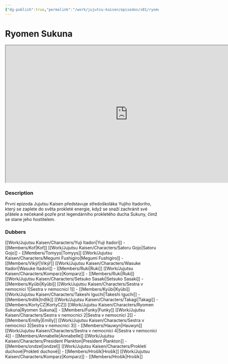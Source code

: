 ```yaml
---
{"dg-publish":true,"permalink":"/work/jujutsu-kaisen/episodes/s01/ryomen-sukuna/"}
---
```


<!-- Name -->
# Ryomen Sukuna

<!-- Video -->
<iframe id="episode" src="https://drive.google.com/file/d/1mSr6bFg9VYr4R_SFZZV2gwd9bGFPmVjF/preview" width="800" height="450" allow="autoplay"></iframe>

### Description
První epizoda Jujutsu Kaisen představuje středoškoláka Yujiho Itadoriho, který se zaplete do světa prokleté energie, když se snaží zachránit své přátele a nečekaně pozře prst legendárního prokletého ducha Sukuny, čímž se stane jeho hostitelem.


### Dubbers

[[Work/Jujutsu Kaisen/Characters/Yuji Itadori\|Yuji Itadori]] - [[Members/Kof\|Kof]]
[[Work/Jujutsu Kaisen/Characters/Satoru Gojo\|Satoru Gojo]] - [[Members/Tomyys\|Tomyys]]
[[Work/Jujutsu Kaisen/Characters/Megumi Fushigiro\|Megumi Fushigiro]] - [[Members/Vikýř\|Vikýř]]
[[Work/Jujutsu Kaisen/Characters/Wasuke Itadori\|Wasuke Itadori]] - [[Members/Ruki\|Ruki]]
[[Work/Jujutsu Kaisen/Characters/Komparz\|Komparz]] - [[Members/Ruki\|Ruki]]
[[Work/Jujutsu Kaisen/Characters/Setsuko Sasaki\|Setsuko Sasaki]] - [[Members/Kyūbi\|Kyūbi]]
[[Work/Jujutsu Kaisen/Characters/Sestra v nemocnici 1\|Sestra v nemocnici 1]] - [[Members/Kyūbi\|Kyūbi]]
[[Work/Jujutsu Kaisen/Characters/Takeshi Iguchi\|Takeshi Iguchi]] - [[Members/trdlík\|trdlík]]
[[Work/Jujutsu Kaisen/Characters/Takagi\|Takagi]] - [[Members/KortyCZ\|KortyCZ]]
[[Work/Jujutsu Kaisen/Characters/Ryomen Sukuna\|Ryomen Sukuna]] - [[Members/Funky\|Funky]]
[[Work/Jujutsu Kaisen/Characters/Sestra v nemocnici 2\|Sestra v nemocnici 2]] - [[Members/Emilly\|Emilly]]
[[Work/Jujutsu Kaisen/Characters/Sestra v nemocnici 3\|Sestra v nemocnici 3]] - [[Members/Hauwyn\|Hauwyn]]
[[Work/Jujutsu Kaisen/Characters/Sestra v nemocnici 4\|Sestra v nemocnici 4]] - [[Members/Annabelle\|Annabelle]]
[[Work/Jujutsu Kaisen/Characters/President Plankton\|President Plankton]] - [[Members/ondzel\|ondzel]]
[[Work/Jujutsu Kaisen/Characters/Prokletí duchové\|Prokletí duchové]] - [[Members/Hrošík\|Hrošík]]
[[Work/Jujutsu Kaisen/Characters/Komparz\|Komparz]] - [[Members/Hrošík\|Hrošík]]
